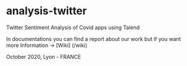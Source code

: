# analysis-twitter
Twitter Sentiment Analysis of Covid apps using Talend

In documentations you can find a report about our work but if you want more Information -> [Wiki] (/wiki)

October 2020, Lyon - FRANCE

